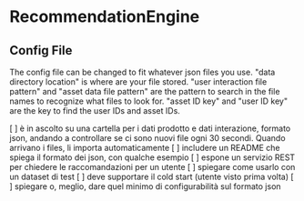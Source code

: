 # RecommendationEngine


## Config File
The config file can be changed to fit whatever json files you use.
"data directory location" is where are your file stored.
"user interaction file pattern" and "asset data file pattern" are the pattern to search in the file names to recognize what files to look for.
"asset ID key" and "user ID key" are the key to find the user IDs and asset IDs.


[ ] è in ascolto su una cartella per i dati prodotto e dati interazione, formato json, andando a controllare se ci sono nuovi file ogni 30 secondi. Quando arrivano i files, li importa automaticamente
[ ] includere un README che spiega il formato dei json, con qualche esempio
[ ] espone un servizio REST per chiedere le raccomandazioni per un utente
[ ] spiegare come usarlo con un dataset di test
[ ] deve supportare il cold start (utente visto prima volta)
[ ] spiegare o, meglio, dare quel minimo di configurabilità sul formato json

 
